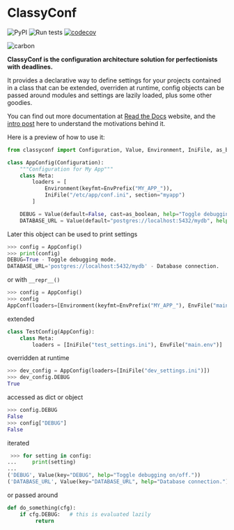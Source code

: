 # ClassyConf

![PyPI](https://img.shields.io/pypi/v/classyconf?style=flat-square)
![Run tests](https://github.com/hernantz/classyconf/workflows/Run%20tests/badge.svg?event=push)
[![codecov](https://codecov.io/gh/hernantz/classyconf/branch/master/graph/badge.svg)](https://codecov.io/gh/hernantz/classyconf)


![carbon](https://user-images.githubusercontent.com/613512/84096088-53f74c00-a9d7-11ea-9353-25d2910abc02.png)



**ClassyConf is the configuration architecture solution for perfectionists with deadlines.**

It provides a declarative way to define settings for your projects contained
in a class that can be extended, overriden at runtime, config objects can be
passed around modules and settings are lazily loaded, plus some other
goodies.

You can find out more documentation at [Read the
Docs](https://classyconf.readthedocs.io/en/latest/index.html) website, and
the [intro post](http://hernantz.github.io/configuration-is-an-api-not-an-sdk.html) here to understand the motivations behind it.

Here is a preview of how to use it:

```python
from classyconf import Configuration, Value, Environment, IniFile, as_boolean, EnvPrefix

class AppConfig(Configuration):
    """Configuration for My App"""
    class Meta:
        loaders = [
            Environment(keyfmt=EnvPrefix("MY_APP_")),
            IniFile("/etc/app/conf.ini", section="myapp")
        ]

    DEBUG = Value(default=False, cast=as_boolean, help="Toggle debugging mode.")
    DATABASE_URL = Value(default="postgres://localhost:5432/mydb", help="Database connection.")
```

Later this object can be used to print settings

```python
>>> config = AppConfig()
>>> print(config)
DEBUG=True - Toggle debugging mode.
DATABASE_URL='postgres://localhost:5432/mydb' - Database connection.
```

or with `__repr__()`

```python
>>> config = AppConfig()
>>> config
AppConf(loaders=[Environment(keyfmt=EnvPrefix("MY_APP_"), EnvFile("main.env")])
```

extended

```python
class TestConfig(AppConfig):
    class Meta:
        loaders = [IniFile("test_settings.ini"), EnvFile("main.env")]
```

overridden at runtime

```python
>>> dev_config = AppConfig(loaders=[IniFile("dev_settings.ini")])
>>> dev_config.DEBUG
True
```

accessed as dict or object

```python
>>> config.DEBUG
False
>>> config["DEBUG"]
False
```

iterated

```python
 >>> for setting in config:
...     print(setting)
...
('DEBUG', Value(key="DEBUG", help="Toggle debugging on/off."))
('DATABASE_URL', Value(key="DATABASE_URL", help="Database connection."))
```

or passed around

```python
def do_something(cfg):
    if cfg.DEBUG:   # this is evaluated lazily
         return
```

